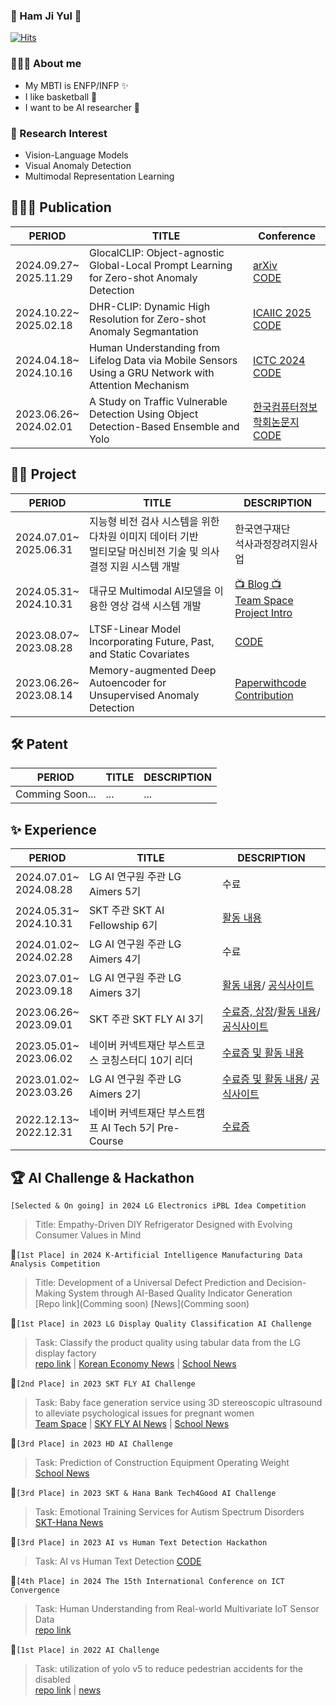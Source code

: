 ### 🤗 Ham Ji Yul 🤗

[![Hits](https://hits.seeyoufarm.com/api/count/incr/badge.svg?url=https%3A%2F%2Fgithub.com%2FYUL-git&count_bg=%2379C83D&title_bg=%23555555&icon=&icon_color=%23E7E7E7&title=Yul+Connect&edge_flat=false)](https://hits.seeyoufarm.com)  
  
### 💁🏻‍♂️ About me
* My MBTI is ENFP/INFP ✨
* I like basketball 🏀
* I want to be AI researcher 🧪

### 🔎 Research Interest  
* Vision-Language Models
* Visual Anomaly Detection
* Multimodal Representation Learning
  
## 👨🏻‍🔬 Publication
|PERIOD|TITLE|Conference|
|---|---|---|
|2024.09.27~<br>2025.11.29|GlocalCLIP: Object-agnostic Global-Local Prompt Learning for Zero-shot Anomaly Detection|[arXiv](https://arxiv.org/abs/2411.06071)<br>[CODE](https://github.com/YUL-git/GlocalCLIP)|
|2024.10.22~<br>2025.02.18|DHR-CLIP: Dynamic High Resolution for Zero-shot Anomaly Segmantation|[ICAIIC 2025](https://icaiic.org/)<br>[CODE]()
|2024.04.18~<br>2024.10.16|Human Understanding from Lifelog Data via Mobile Sensors Using a GRU Network with Attention Mechanism|[ICTC 2024](https://ieeexplore.ieee.org/xpl/conhome/1800238/all-proceedings)<br>[CODE](https://github.com/YUL-git/ETRI_LifeLog)|
|2023.06.26~<br>2024.02.01|A Study on Traffic Vulnerable Detection Using Object Detection-Based Ensemble and Yolo|[한국컴퓨터정보학회논문지](https://www.dbpia.co.kr/journal/articleDetail?nodeId=NODE11698508)<br>[CODE](https://github.com/YUL-git/A-Study-on-Traffic-Vulnerable-Detection-Using-Object-Detection-Based-Esemble)|
## 🚴‍♂️ Project  
|PERIOD|TITLE|DESCRIPTION|
|---|---|---|
|2024.07.01~<br>2025.06.31|지능형 비전 검사 시스템을 위한 다차원 이미지 데이터 기반 <br> 멀티모달 머신비전 기술 및 의사결정 지원 시스템 개발|한국연구재단 <br> 석사과정장려지원사업|
|2024.05.31~<br>2024.10.31|대규모 Multimodal AI모델을 이용한 영상 검색 시스템 개발|[📺 Blog 📺](https://velog.io/@harms/series/%EB%82%98%EC%9D%98-%EC%9D%BC%EA%B8%B0)<br>[Team Space](https://github.com/TeletoVision)<br>[Project Intro](https://www.sktaifellowship.com/d48d779c-f591-437b-856d-b018ef539b43)|[]
|2023.08.07~<br>2023.08.28|LTSF-Linear Model Incorporating Future, Past, and Static Covariates|[CODE](https://github.com/YUL-git/LTSF_DLinear_Model_Incorporating_Future_Past_and_Static_Covariates.git)|
|2023.06.26~<br>2023.08.14|Memory-augmented Deep Autoencoder for Unsupervised Anomaly Detection|[Paperwithcode Contribution](https://paperswithcode.com/paper/memorizing-normality-to-detect-anomaly-memory)|

## 🛠️ Patent
|PERIOD|TITLE|DESCRIPTION|
|---|---|---|
|Comming Soon...|...|...|

## ✨ Experience  
|PERIOD|TITLE|DESCRIPTION|
|---|---|---|
|2024.07.01~<br>2024.08.28|LG AI 연구원 주관 LG Aimers 5기|수료|
|2024.05.31~<br>2024.10.31|SKT 주관 SKT AI Fellowship 6기|[활동 내용](https://velog.io/@harms/series/%EB%82%98%EC%9D%98-%EC%9D%BC%EA%B8%B0)|
|2024.01.02~<br>2024.02.28|LG AI 연구원 주관 LG Aimers 4기|수료|
|2023.07.01~<br>2023.09.18|LG AI 연구원 주관 LG Aimers 3기|[활동 내용](https://dacon.io/competitions/official/236129/overview/description)/ [공식사이트](https://www.lgaimers.ai/)|
|2023.06.26~<br>2023.09.01|SKT 주관 SKT FLY AI 3기|[수료증, 상장](https://www.notion.so/machine-learning-research/SKT-FLY-AI-Challenge-Agarang-8d173592ca0d40a482f5829fbbb1d043?pvs=4)/[활동 내용](https://suloth.tistory.com/173)/ [공식사이트](https://www.skttechacademy.com/)|
|2023.05.01~<br>2023.06.02|네이버 커넥트재단 부스트코스 코칭스터디 10기 리더|[수료증 및 활동 내용](https://www.notion.so/machine-learning-research/10-791396fb29c8490199d8b31896c89853?pvs=4)|
|2023.01.02~<br>2023.03.26|LG AI 연구원 주관 LG Aimers 2기|[수료증 및 활동 내용](https://www.notion.so/machine-learning-research/LG-Aimers-2-b46fa57fa1584debb5066c3d1eed624f?pvs=4)/ [공식사이트](https://www.lgaimers.ai/)|
|2022.12.13~<br>2022.12.31|네이버 커넥트재단 부스트캠프 AI Tech 5기 Pre-Course|[수료증](https://www.notion.so/machine-learning-research/f9ec694c7e724c80b0a06764790b40a8?pvs=4)|

## 🏆 AI Challenge & Hackathon
`[Selected & On going] in 2024 LG Electronics iPBL Idea Competition`
> Title: Empathy-Driven DIY Refrigerator Designed with Evolving Consumer Values in Mind
  
🥇`[1st Place] in 2024 K-Artificial Intelligence Manufacturing Data Analysis Competition`  
> Title: Development of a Universal Defect Prediction and Decision-Making System through AI-Based Quality Indicator Generation  
> [Repo link](Comming soon)
> [News](Comming soon)
  
🥇`[1st Place] in 2023 LG Display Quality Classification AI Challenge`  
>Task: Classify the product quality using tabular data from the LG display factory  
>[repo link](https://github.com/YUL-git/2023-LG-DISPLAY-Quality-Classification-1st-place-Solution) | [Korean Economy News](https://www.hankyung.com/it/article/202304071562g) | [School News](https://web.kangnam.ac.kr/menu/board/info/91e87af8a39d7468a705e907abd020d5.do?encMenuSeq=f27334797be7f56644db09015634bf5b&encMenuBoardSeq=4f29b32e9c7ad0830c87df51e8e3ffdc)  
  
🥈`[2nd Place] in 2023 SKT FLY AI Challenge`  
>Task: Baby face generation service using 3D stereoscopic ultrasound to alleviate psychological issues for pregnant women  
>[Team Space](https://github.com/Agarang) | [SKY FLY AI News](https://www.skttechacademy.com/) | [School News](https://web.kangnam.ac.kr/menu/board/info/91e87af8a39d7468a705e907abd020d5.do?encMenuSeq=f27334797be7f56644db09015634bf5b&encMenuBoardSeq=bb9d0a262dedff046ba4022d36216f7d)    
  
🥉`[3rd Place] in 2023 HD AI Challenge`  
>Task: Prediction of Construction Equipment Operating Weight  
>[School News](https://web.kangnam.ac.kr/menu/board/info/91e87af8a39d7468a705e907abd020d5.do?encMenuSeq=f27334797be7f56644db09015634bf5b&encMenuBoardSeq=27095e9ab771c274b4d35f99796db0fc)   
  
🥉`[3rd Place] in 2023 SKT & Hana Bank Tech4Good AI Challenge`  
>Task: Emotional Training Services for Autism Spectrum Disorders  
>[SKT-Hana News](http://www.nextdaily.co.kr/news/articleView.html?idxno=222105)

🥉`[3rd Place] in 2023 AI vs Human Text Detection Hackathon`
>Task: AI vs Human Text Detection
>[CODE](https://dacon.io/competitions/official/236178/codeshare/9144)

🏅`[4th Place] in 2024 The 15th International Conference on ICT Convergence`  
> Task: Human Understanding from Real-world Multivariate IoT Sensor Data  
> [repo link](https://github.com/YUL-git/ETRI_LifeLog)  
  
🥇`[1st Place] in 2022 AI Challenge`  
>Task: utilization of yolo v5 to reduce pedestrian accidents for the disabled  
>[repo link](https://github.com/YUL-git/A-Study-on-Traffic-Vulnerable-Detection-Using-Object-Detection-Based-Esemble) | [news](https://ace.kangnam.ac.kr/menu/board/info/f3a3bfbbc5715e4180657f71177d8bcf.do?scrtWrtiYn=false&encMenuSeq=5a1dc776d71dae825ed365be75187a1e&encMenuBoardSeq=d5e08d8b9aee4051aecbcd81986670b8)
